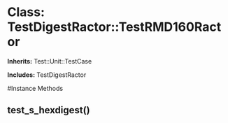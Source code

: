 # Class: TestDigestRactor::TestRMD160Ractor
**Inherits:** Test::Unit::TestCase
    
**Includes:** TestDigestRactor
  




#Instance Methods
## test_s_hexdigest() [](#method-i-test_s_hexdigest)

